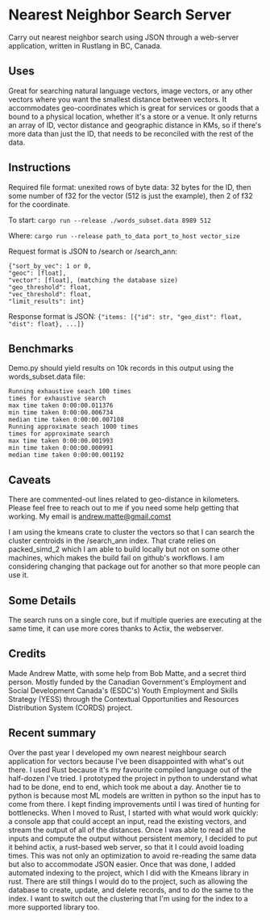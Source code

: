 # Nearest Neighbor Search Server

Carry out nearest neighbor search using JSON through a web-server application, written in Rustlang in BC, Canada.

## Uses

Great for searching natural language vectors, image vectors, or any other vectors where you want the smallest distance between vectors. It accommodates geo-coordinates which is great for services or goods that a bound to a physical location, whether it's a store or a venue. It only returns an array of ID, vector distance and geographic distance in KMs, so if there's more data than just the ID, that needs to be reconciled with the rest of the data.

## Instructions

Required file format: unexited rows of byte data: 32 bytes for the ID, then some number of f32 for the vector (512 is just the example), then 2 of f32 for the coordinate.

To start: ```cargo run --release ./words_subset.data 8989 512```

Where: ```cargo run --release path_to_data port_to_host vector_size```

Request format is JSON to /search or /search_ann:
```
{"sort_by_vec": 1 or 0,
"geoc": [float],
"vector": [float], (matching the database size)
"geo_threshold": float,
"vec_threshold": float,
"limit_results": int}
```

Response format is JSON:
``` {"items: [{"id": str, "geo_dist": float, "dist": float}, ...]} ```

## Benchmarks

Demo.py should yield results on 10k records in this output using the words_subset.data file:

```
Running exhaustive seach 100 times
times for exhaustive search
max time taken 0:00:00.011376
min time taken 0:00:00.006734
median time taken 0:00:00.007108
Running approximate seach 1000 times
times for approximate search
max time taken 0:00:00.001993
min time taken 0:00:00.000991
median time taken 0:00:00.001192
```

## Caveats

There are commented-out lines related to geo-distance in kilometers. Please feel free to reach out to me if you need some help getting that working. My email is andrew.matte@gmail.comst

I am using the kmeans crate to cluster the vectors so that I can search the cluster centroids in the /search_ann index. That crate relies on packed_simd_2 which I am able to build locally but not on some other machines, which makes the build fail on github's workflows. I am considering changing that package out for another so that more people can use it.


## Some Details

The search runs on a single core, but if multiple queries are executing at the same time, it can use more cores thanks to Actix, the webserver.


## Credits

Made Andrew Matte, with some help from Bob Matte, and a secret third person. Mostly funded by the Canadian Government's Employment and Social Development Canada's (ESDC's) Youth Employment and Skills Strategy (YESS) through the Contextual Opportunities and Resources Distribution System (CORDS) project.

## Recent summary

Over the past year I developed my own nearest neighbour search application for vectors because I've been disappointed with what's out there. I used Rust because it's my favourite compiled language out of the half-dozen I've tried. I prototyped the project in python to understand what had to be done, end to end, which took me about a day. Another tie to python is because most ML models are written in python so the input has to come from there. I kept finding improvements until I was tired of hunting for bottlenecks. When I moved to Rust, I started with what would work quickly: a console app that could accept an input, read the existing vectors, and stream the output of all of the distances. Once I was able to read all the inputs and compute the output without persistent memory, I decided to put it behind actix, a rust-based web server, so that it I could avoid loading times. This was not only an optimization to avoid re-reading the same data but also to accommodate JSON easier. Once that was done, I added automated indexing to the project, which I did with the Kmeans library in rust. There are still things I would do to the project, such as allowing the database to create, update, and delete records, and to do the same to the index. I want to switch out the clustering that I'm using for the index to a more supported library too.
